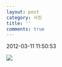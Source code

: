```yaml
---
layout: post
category: 사진
title: ''
comments: true
---
```

2012-03-11 11:50:53


![][link0]

  


[link0]:https://t1.daumcdn.net/cfile/tistory/1328A7504F5C130416
